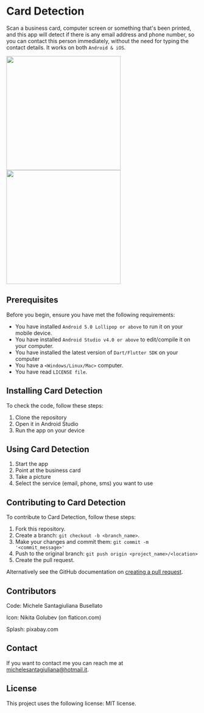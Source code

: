 # Card Detection

Scan a business card, computer screen or something that's been printed, and this app will detect
if there is any email address and phone number, so you can contact this person immediately,
without the need for typing the contact details.
It works on both `Android & iOS`.

<p float="left">
<img src="https://user-images.githubusercontent.com/21276996/90820127-cdd97900-e328-11ea-9f39-110749cdc82d.jpg" width="300" />
<img src="https://user-images.githubusercontent.com/21276996/90820129-ce720f80-e328-11ea-8ca8-8e9a59037283.jpg" width="300" />
</p>

## Prerequisites

Before you begin, ensure you have met the following requirements:
* You have installed `Android 5.0 Lollipop or above` to run it on your mobile device.
* You have installed `Android Studio v4.0 or above` to edit/compile it on your computer.
* You have installed the latest version of `Dart/Flutter SDK` on your computer
* You have a `<Windows/Linux/Mac>` computer.
* You have read `LICENSE file`.

## Installing Card Detection

To check the code, follow these steps:
1. Clone the repository
2. Open it in Android Studio
3. Run the app on your device

## Using Card Detection

1. Start the app
2. Point at the business card
3. Take a picture
4. Select the service (email, phone, sms) you want to use

## Contributing to Card Detection

To contribute to Card Detection, follow these steps:
1. Fork this repository.
2. Create a branch: `git checkout -b <branch_name>`.
3. Make your changes and commit them: `git commit -m '<commit_message>'`
4. Push to the original branch: `git push origin <project_name>/<location>`
5. Create the pull request.

Alternatively see the GitHub documentation on [creating a pull request](https://help.github.com/en/github/collaborating-with-issues-and-pull-requests/creating-a-pull-request).

## Contributors

Code:
Michele Santagiuliana Busellato

Icon:
Nikita Golubev (on flaticon.com)

Splash:
pixabay.com

## Contact

If you want to contact me you can reach me at <michelesantagiuliana@hotmail.it>.

## License

This project uses the following license: MIT license.
